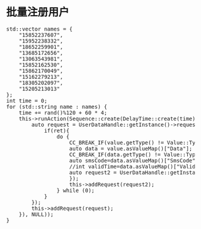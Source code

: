 #  批量注册用户
<pre>
std::vector<std::string> names = {
    "15852237607",
    "15952238332",
    "18652259901",
    "13685172656",
    "13063543981",
    "15852162530",
    "15862170049",
    "15162279213",
    "18305202097",
    "15205213013"
};
int time = 0;
for (std::string name : names) {
    time += rand()%120 + 60 * 4;
    this->runAction(Sequence::create(DelayTime::create(time), CallFunc::create([=](){
        auto request = UserDataHandle::getInstance()->requestRegisterCode(name, [=](bool ret,Value value){
            if(ret){
                do {
                    CC_BREAK_IF(value.getType() != Value::Type::MAP);
                    auto data = value.asValueMap()["Data"];
                    CC_BREAK_IF(data.getType() != Value::Type::MAP);
                    auto smsCode=data.asValueMap()["SmsCode"].asString();
                    //int validTime=data.asValueMap()["ValidTime"].asInt();
                    auto request2 = UserDataHandle::getInstance()->requestRegister(name, Public_universal::getInstance()->md5("123456"), name, smsCode, [=](bool ret){
                    });
                    this->addRequest(request2);
                } while (0);
            }
        });
        this->addRequest(request);
    }), NULL));
}
</pre>